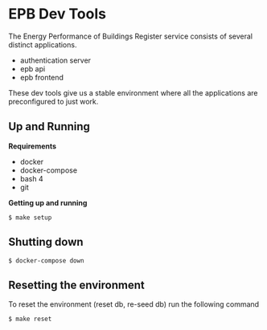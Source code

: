 # EPB Dev Tools

The Energy Performance of Buildings Register service consists of several 
distinct applications.

* authentication server
* epb api
* epb frontend

These dev tools give us a stable environment where all the applications are
preconfigured to just work.

## Up and Running

**Requirements**

* docker
* docker-compose
* bash 4
* git

**Getting up and running**

```shell script
$ make setup
```

## Shutting down

```shell script
$ docker-compose down
```

## Resetting the environment

To reset the environment (reset db, re-seed db) run the following command

```shell script
$ make reset
```
